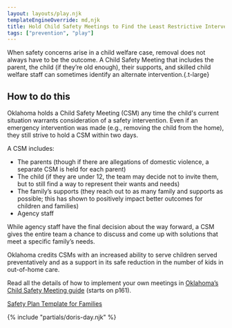 ```yaml
---
layout: layouts/play.njk
templateEngineOverride: md,njk
title: Hold Child Safety Meetings to Find the Least Restrictive Interventions
tags: ["prevention", "play"]
---
```


When safety concerns arise in a child welfare case, removal does not always have to be the outcome. A Child Safety Meeting that includes the parent, the child (if they’re old enough), their supports, and skilled child welfare staff can sometimes identify an alternate intervention.{.t-large}

## How to do this

Oklahoma holds a Child Safety Meeting (CSM) any time the child's current situation warrants consideration of a safety intervention. Even if an emergency intervention was made (e.g., removing the child from the home), they still strive to hold a CSM within two days.

A CSM includes:
  * The parents (though if there are allegations of domestic violence, a separate CSM is held for each parent)
  * The child (if they are under 12, the team may decide not to invite them, but to still find a way to represent their wants and needs)
  * The family’s supports (they reach out to as many family and supports as possible; this has shown to positively impact better outcomes for children and families)
  * Agency staff

While agency staff have the final decision about the way forward, a CSM gives the entire team a chance to discuss and come up with solutions that meet a specific family’s needs.

Oklahoma credits CSMs with an increased ability to serve children served preventatively and as a support in its safe reduction in the number of kids in out-of-home care.

Read all the details of how to implement your own meetings in [Oklahoma’s Child Safety Meeting guide](https://oklahoma.gov/content/dam/ok/en/okdhs/documents/okdhs-publication-library/14-41_CWSSafetyGuideBook_cws_10152020.pdf) (starts on p161).

[Safety Plan Template for Families](https://web.archive.org/web/20230615042836/https://sde.ok.gov/sites/default/files/OSDE_Safety%20Plan%203.pdf)

{% include "partials/doris-day.njk" %}
